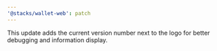 ```yaml
---
'@stacks/wallet-web': patch
---
```


This update adds the current version number next to the logo for better debugging and information display.
